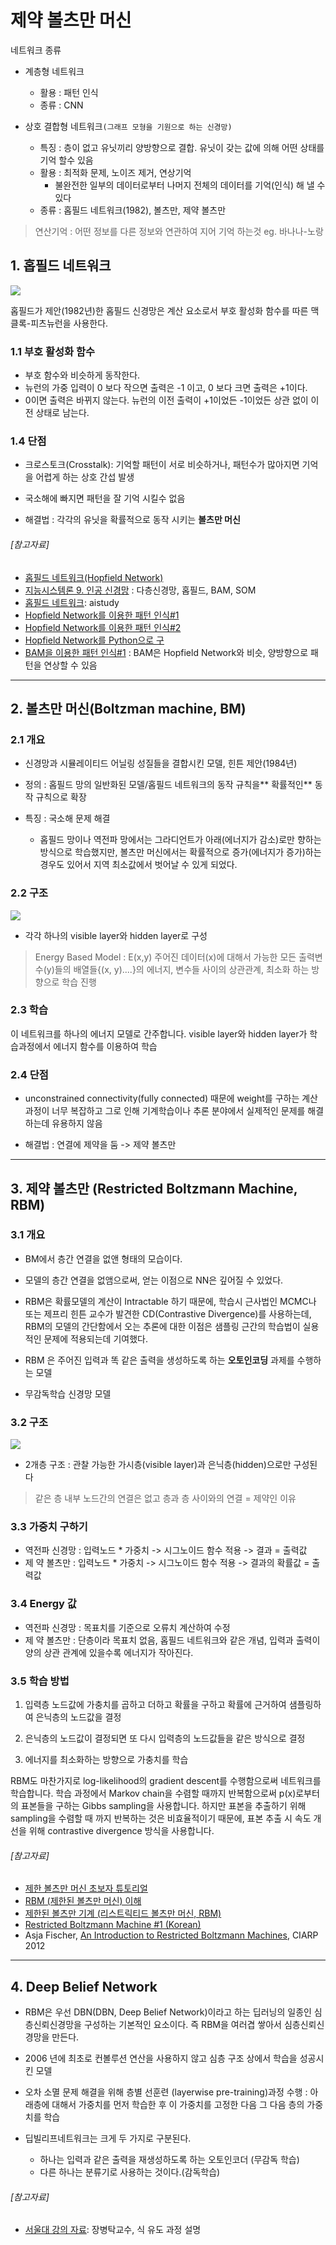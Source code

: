 # 제약 볼츠만 머신 

네트워크 종류 
- 계층형 네트워크 
    - 활용 : 패턴 인식
    - 종류 : CNN

- 상호 결합형 네트워크`(그래프 모형을 기원으로 하는 신경망)`
    - 특징 : 층이 없고 유닛끼리 양방향으로 결합. 유닛이 갖는 값에 의해 어떤 상태를 기억 할수 있음
    - 활용 : 최적화 문제, 노이즈 제거, 연상기억 
        - 불완전한 일부의 데이터로부터 나머지 전체의 데이터를 기억(인식) 해 낼 수 있다
    - 종류 : 홉필드 네트워크(1982), 볼츠만, 제약 볼츠만 

> 연산기억 : 어떤 정보를 다른 정보와 연관하여 지어 기억 하는것 eg. 바나나-노랑



## 1. 홉필드 네트워크 

![](https://i.imgur.com/aXzW4Yy.png)


홉필드가 제안(1982년)한 홉필드 신경망은 계산 요소로서 부호 활성화 함수를 따른 맥클록-피츠뉴런을 사용한다.

### 1.1 부호 활성화 함수
- 부호 함수와 비슷하게 동작한다.
- 뉴런의 가중 입력이 0 보다 작으면 출력은 -1 이고, 0 보다 크면 출력은 +1이다.
- 0이면 출력은 바뀌지 않는다. 뉴런의 이전 출력이 +1이었든 -1이었든 상관 없이 이전 상태로 남는다. 


### 1.4 단점 

- 크로스토크(Crosstalk): 기억할 패턴이 서로 비슷하거나, 패턴수가 많아지면 기억을 어렵게 하는 상호 간섭 발생 

- 국소해에 빠지면 패턴을 잘 기억 시킬수 없음 

- 해결법 : 각각의 유닛을 확률적으로 동작 시키는 **볼츠만 머신** 

###### [참고자료]
- [홉필드 네트워크(Hopfield Network)](http://untitledtblog.tistory.com/7)
- [지능시스템론 9. 인공 신경망](http://blog.daum.net/kimjaehun12/184) : 다층신경망, 홉필드, BAM, SOM
- [홉필드 네트워크](http://www.aistudy.co.kr/neural/hopfield_kim.htm): aistudy
- [Hopfield Network를 이용한 패턴 인식#1](http://secmem.tistory.com/268)
- [Hopfield Network를 이용한 패턴 인식#2](http://secmem.tistory.com/270)
- [Hopfield Network를 Python으로 구 ](http://trampkiwi.blog.me/221012687142)
- [BAM을 이용한 패턴 인식#1](http://secmem.tistory.com/335) : BAM은 Hopfield Network와 비슷, 양방향으로 패턴을 연상할 수 있음

---

## 2. 볼츠만 머신(Boltzman machine, BM)

### 2.1 개요
-  신경망과 시뮬레이티드 어닐링 성질들을 결합시킨 모델, 힌튼 제안(1984년)

- 정의 : 홉필드 망의 일반화된 모델/홉필드 네트워크의 동작 규칙을** 확률적인** 동작 규칙으로 확장
- 특징 : 국소해 문제 해결
    - 홉필드 망이나 역전파 망에서는 그라디언트가 아래(에너지가 감소)로만 향하는 방식으로 학습했지만, 볼츠만 머신에서는 확률적으로 증가(에너지가 증가)하는 경우도 있어서 지역 최소값에서 벗어날 수 있게 되었다.


### 2.2 구조 

![](https://i.imgur.com/bQuFI5M.png)

- 각각 하나의 visible layer와 hidden layer로 구성

> Energy Based Model :  E(x,y)  주어진 데이터(x)에 대해서 가능한 모든 출력변수(y)들의 배열들{(x, y)....}의 에너지,  변수들 사이의 상관관계, 최소화 하는 방향으로 학습 진행 


### 2.3 학습 

이 네트워크를 하나의 에너지 모델로 간주합니다. visible layer와 hidden layer가 학습과정에서 에너지 함수를 이용하여 학습

### 2.4 단점 

- unconstrained connectivity(fully connected) 때문에 weight를 구하는 계산과정이 너무 복잡하고 그로 인해 기계학습이나 추론 분야에서 실제적인 문제를 해결하는데 유용하지 않음

- 해결법 : 연결에 제약을 둠 -> 제약 볼츠만


---

## 3. 제약 볼츠만 (Restricted Boltzmann Machine, RBM)

### 3.1 개요 

- BM에서 층간 연결을 없앤 형태의 모습이다.

- 모델의 층간 연결을 없앰으로써, 얻는 이점으로 NN은 깊어질 수 있었다. 

- RBM은 확률모델의 계산이 Intractable 하기 때문에, 학습시 근사법인 MCMC나 또는 제프리 힌튼 교수가 발견한 CD(Contrastive Divergence)를 사용하는데, RBM의 모델의 간단함에서 오는 추론에 대한 이점은 샘플링 근간의 학습법이 실용적인 문제에 적용되는데 기여했다.

- RBM 은 주어진 입력과 똑 같은 출력을 생성하도록 하는 **오토인코딩** 과제를 수행하는 모델

- 무감독학습 신경망 모델

### 3.2 구조 

![](https://i.imgur.com/RJyQFAw.png)

- 2개층 구조 : 관찰 가능한 가시층(visible layer)과 은닉층(hidden)으로만 구성된다

> 같은 층 내부 노드간의 연결은 없고 층과 층 사이와의 연결 = 제약인 이유 


### 3.3 가중치 구하기 

- 역전파 신경망 : 입력노드 * 가중치 -> 시그노이드 함수 적용 -> 결과 = 출력값
- 제  약 볼츠만 : 입력노드 * 가중치 -> 시그노이드 함수 적용 -> 결과의 확률값 = 출력값

### 3.4 Energy 값

- 역전파 신경망 : 목표치를 기준으로 오류치 계산하여 수정 
- 제  약 볼츠만 : 단층이라 목표치 없음, 홉필드 네트워크와 같은 개념, 입력과 출력이 양의 상관 관계에 있을수록 에너지가 작아진다. 

### 3.5 학습 방법 

1. 입력층 노드값에 가충치를 곱하고 더하고 확률을 구하고 확률에 근거하여 샘플링하여 은닉층의 노드값을 결정

2. 은닉층의 노드값이 결정되면 또 다시 입력층의 노드값들을 같은 방식으로 결정

3. 에너지를 최소화하는 방향으로 가충치를 학습


RBM도 마찬가지로 log-likelihood의 gradient descent를 수행함으로써 네트워크를 학습합니다. 학습 과정에서 Markov chain을 수렴할 때까지 반복함으로써 p(x)로부터의 표본들을 구하는 Gibbs sampling을 사용합니다. 하지만 표본을 추출하기 위해 sampling을 수렴할 때 까지 반복하는 것은 비효율적이기 때문에, 표본 추출 시 속도 개선을 위해 contrastive divergence 방식을 사용합니다.


###### [참고자료]
- [제한 볼츠만 머신 초보자 튜토리얼](http://blog.naver.com/rupy400/220793514761)
- [RBM (제한된 볼츠만 머신) 이해](http://www.tbacking.com/?p=351)
- [제한된 볼츠만 기계 (리스트릭티드 볼츠만 머신, RBM)](http://neuralix.blogspot.com/2014/02/draft.html)
- [Restricted Boltzmann Machine #1 (Korean)](http://junya906.blogspot.com/2016/06/restricted-boltzmann-machine-1-korean.html)
- Asja Fischer, [An Introduction to Restricted Boltzmann Machines](http://image.diku.dk/igel/paper/AItRBM-proof.pdf), CIARP 2012

---

## 4. Deep Belief Network

- RBM은 우선 DBN(DBN, Deep Belief Network)이라고 하는 딥러닝의 일종인 심층신뢰신경망을 구성하는 기본적인 요소이다. 즉 RBM을 여러겹 쌓아서 심층신뢰신경망을 만든다.

- 2006 년에 최초로 컨볼루션 연산을 사용하지 않고 심층 구조 상에서 학습을 성공시킨 모델

- 오차 소멸 문제 해결을 위해 층별 선훈련 (layerwise pre-training)과정 수행 : 아래층에 대해서 가중치를 먼저 학습한 후 이 가중치를 고정한 다음 그 다음 층의 가중치를
학습

- 딥빌리프네트워크는 크게 두 가지로 구분된다. 
    - 하나는 입력과 같은 출력을 재생성하도록 하는 오토인코더 (무감독 학습)
    - 다른 하나는 분류기로 사용하는 것이다.(감독학습)


###### [참고자료] 
- [서울대 강의 자료](https://bi.snu.ac.kr/Courses/ML2016/LectureNote/LectureNote_ch5.pdf): 장병탁교수, 식 유도 과정 설명  
